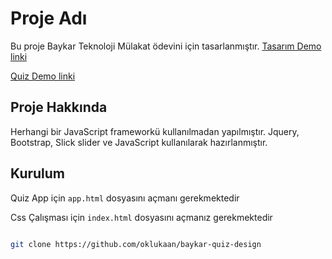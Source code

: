 # Proje Adı

Bu proje Baykar Teknoloji Mülakat ödevini için tasarlanmıştır. 
[Tasarım Demo linki](https://html-baykar-project.vercel.app/)

[Quiz Demo linki](https://html-baykar-project.vercel.app/app.html)

## Proje Hakkında

Herhangi bir JavaScript frameworkü kullanılmadan yapılmıştır. Jquery, Bootstrap, Slick slider ve JavaScript kullanılarak hazırlanmıştır.

## Kurulum

Quiz App için 
`app.html` dosyasını açmanı gerekmektedir

Css Çalışması için
`index.html` dosyasını açmanız gerekmektedir


```bash

git clone https://github.com/oklukaan/baykar-quiz-design
